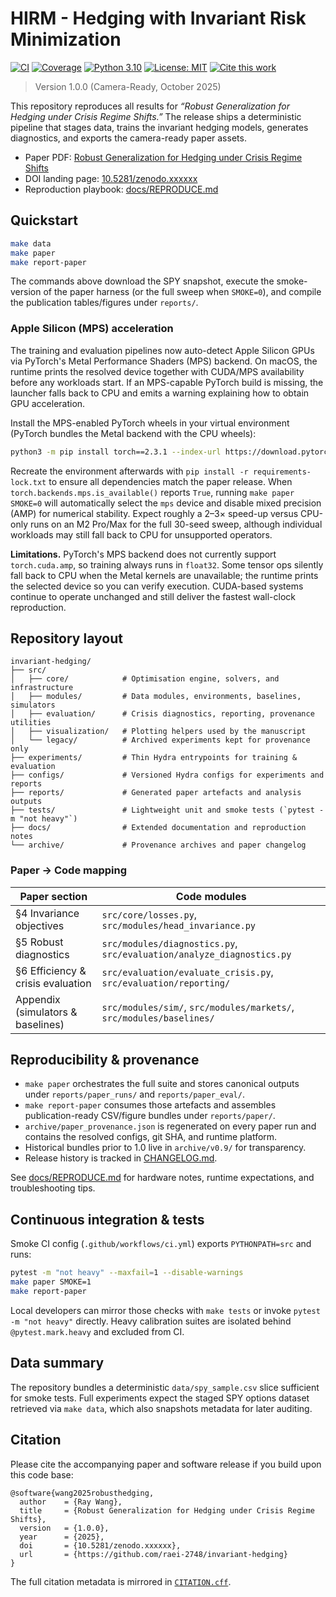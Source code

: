 # HIRM - Hedging with Invariant Risk Minimization

[![CI](https://github.com/raei-2748/invariant-hedging/actions/workflows/ci.yml/badge.svg)](https://github.com/raei-2748/invariant-hedging/actions/workflows/ci.yml)
[![Coverage](https://img.shields.io/badge/coverage-85%25-brightgreen.svg)](reports/coverage/index.html)
[![Python 3.10](https://img.shields.io/badge/python-3.10-blue.svg)](https://www.python.org)
[![License: MIT](https://img.shields.io/badge/license-MIT-green.svg)](LICENSE)
[![Cite this work](https://img.shields.io/badge/citation-CITATION.cff-orange.svg)](CITATION.cff)

> Version 1.0.0 (Camera-Ready, October 2025)

This repository reproduces all results for *“Robust Generalization for Hedging under Crisis Regime Shifts.”* The release ships a
deterministic pipeline that stages data, trains the invariant hedging models, generates diagnostics, and exports the camera-ready
paper assets.

- Paper PDF: [Robust Generalization for Hedging under Crisis Regime Shifts](docs/paper.pdf)
- DOI landing page: [10.5281/zenodo.xxxxxx](https://doi.org/10.5281/zenodo.xxxxxx)
- Reproduction playbook: [docs/REPRODUCE.md](docs/REPRODUCE.md)

## Quickstart

```bash
make data
make paper
make report-paper
```

The commands above download the SPY snapshot, execute the smoke-version of the paper harness (or the full sweep when `SMOKE=0`),
and compile the publication tables/figures under `reports/`.

### Apple Silicon (MPS) acceleration

The training and evaluation pipelines now auto-detect Apple Silicon GPUs via PyTorch's Metal Performance Shaders (MPS) backend.
On macOS, the runtime prints the resolved device together with CUDA/MPS availability before any workloads start. If an MPS-capable
PyTorch build is missing, the launcher falls back to CPU and emits a warning explaining how to obtain GPU acceleration.

Install the MPS-enabled PyTorch wheels in your virtual environment (PyTorch bundles the Metal backend with the CPU wheels):

```bash
python3 -m pip install torch==2.3.1 --index-url https://download.pytorch.org/whl/cpu
```

Recreate the environment afterwards with `pip install -r requirements-lock.txt` to ensure all dependencies match the paper
release. When `torch.backends.mps.is_available()` reports `True`, running `make paper SMOKE=0` will automatically select the
`mps` device and disable mixed precision (AMP) for numerical stability. Expect roughly a 2–3× speed-up versus CPU-only runs on an
M2 Pro/Max for the full 30-seed sweep, although individual workloads may still fall back to CPU for unsupported operators.

**Limitations.** PyTorch's MPS backend does not currently support `torch.cuda.amp`, so training always runs in `float32`. Some
tensor ops silently fall back to CPU when the Metal kernels are unavailable; the runtime prints the selected device so you can
verify execution. CUDA-based systems continue to operate unchanged and still deliver the fastest wall-clock reproduction.

## Repository layout

```
invariant-hedging/
├── src/
│   ├── core/            # Optimisation engine, solvers, and infrastructure
│   ├── modules/         # Data modules, environments, baselines, simulators
│   ├── evaluation/      # Crisis diagnostics, reporting, provenance utilities
│   ├── visualization/   # Plotting helpers used by the manuscript
│   └── legacy/          # Archived experiments kept for provenance only
├── experiments/         # Thin Hydra entrypoints for training & evaluation
├── configs/             # Versioned Hydra configs for experiments and reports
├── reports/             # Generated paper artefacts and analysis outputs
├── tests/               # Lightweight unit and smoke tests (`pytest -m "not heavy"`)
├── docs/                # Extended documentation and reproduction notes
└── archive/             # Provenance archives and paper changelog
```

### Paper → Code mapping

| Paper section | Code modules |
| --- | --- |
| §4 Invariance objectives | `src/core/losses.py`, `src/modules/head_invariance.py` |
| §5 Robust diagnostics | `src/modules/diagnostics.py`, `src/evaluation/analyze_diagnostics.py` |
| §6 Efficiency & crisis evaluation | `src/evaluation/evaluate_crisis.py`, `src/evaluation/reporting/` |
| Appendix (simulators & baselines) | `src/modules/sim/`, `src/modules/markets/`, `src/modules/baselines/` |

## Reproducibility & provenance

- `make paper` orchestrates the full suite and stores canonical outputs under `reports/paper_runs/` and `reports/paper_eval/`.
- `make report-paper` consumes those artefacts and assembles publication-ready CSV/figure bundles under `reports/paper/`.
- `archive/paper_provenance.json` is regenerated on every paper run and contains the resolved configs, git SHA, and runtime platform.
- Historical bundles prior to 1.0 live in `archive/v0.9/` for transparency.
- Release history is tracked in [CHANGELOG.md](CHANGELOG.md).

See [docs/REPRODUCE.md](docs/REPRODUCE.md) for hardware notes, runtime expectations, and troubleshooting tips.

## Continuous integration & tests

Smoke CI config (`.github/workflows/ci.yml`) exports `PYTHONPATH=src` and runs:

```bash
pytest -m "not heavy" --maxfail=1 --disable-warnings
make paper SMOKE=1
make report-paper
```

Local developers can mirror those checks with `make tests` or invoke `pytest -m "not heavy"` directly. Heavy calibration suites
are isolated behind `@pytest.mark.heavy` and excluded from CI.

## Data summary

The repository bundles a deterministic `data/spy_sample.csv` slice sufficient for smoke tests. Full experiments expect the staged
SPY options dataset retrieved via `make data`, which also snapshots metadata for later auditing.

## Citation

Please cite the accompanying paper and software release if you build upon this code base:

```
@software{wang2025robusthedging,
  author    = {Ray Wang},
  title     = {Robust Generalization for Hedging under Crisis Regime Shifts},
  version   = {1.0.0},
  year      = {2025},
  doi       = {10.5281/zenodo.xxxxxx},
  url       = {https://github.com/raei-2748/invariant-hedging}
}
```

The full citation metadata is mirrored in [`CITATION.cff`](CITATION.cff).
